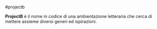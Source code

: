 #projectb


**ProjectB** è il nome in codice di una ambientazione letteraria che cerca di mettere assieme diversi generi ed ispirazioni.

